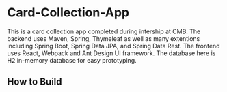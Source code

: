 # Card-Collection-App

This is a card collection app completed during intership at CMB. The backend uses Maven, Spring, Thymeleaf as well as many extentions including Spring Boot, Spring Data JPA, and Spring Data Rest. The frontend uses React, Webpack and Ant Design UI framework. The database here is H2 in-memory database for easy prototyping. 

## How to Build


